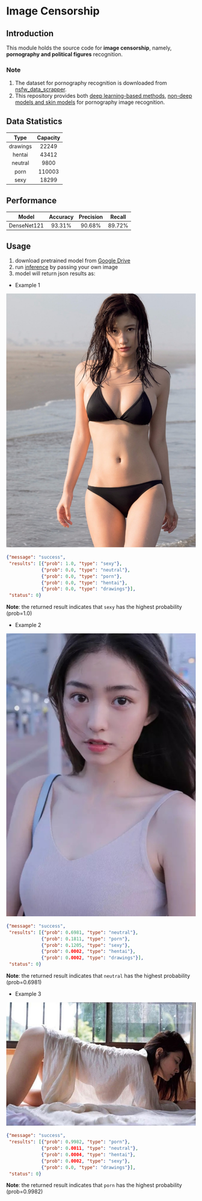 # Image Censorship
## Introduction
This module holds the source code for **image censorship**, namely, 
**pornography and political figures** recognition.

### Note
1. The dataset for pornography recognition is downloaded from [nsfw_data_scrapper](https://github.com/alexkimxyz/nsfw_data_scrapper.git). 
2. This repository provides both [deep learning-based methods](./main.py), 
[non-deep models and skin models](./porn_img_rec_ml.py) for pornography image
 recognition.


## Data Statistics
| Type | Capacity |
| :---: |:---: |
| drawings | 22249 |
| hentai | 43412 |
| neutral | 9800 |
| porn | 110003 |
| sexy | 18299 |

## Performance
| Model | Accuracy | Precision | Recall |
| :---: |:---: |:---: |:---: |
| DenseNet121 | 93.31% | 90.68% | 89.72% |


## Usage
1. download pretrained model from [Google Drive](https://drive.google.com/open?id=1BF2FaCqhr1LYeZ4vA56pTTlfFumUrg5q)
2. run [inference](./inference.py) by passing your own image
3. model will return json results as:

* Example 1 

![1](./1.jpg)

```json
{"message": "success",
 "results": [{"prob": 1.0, "type": "sexy"},
             {"prob": 0.0, "type": "neutral"},
             {"prob": 0.0, "type": "porn"},
             {"prob": 0.0, "type": "hentai"},
             {"prob": 0.0, "type": "drawings"}],
 "status": 0}
```

**Note**: the returned result indicates that ```sexy``` has the highest 
probability (prob=1.0)

* Example 2 

![2](./2.jpg)
```json
{"message": "success",
 "results": [{"prob": 0.6981, "type": "neutral"},
             {"prob": 0.1811, "type": "porn"},
             {"prob": 0.1205, "type": "sexy"},
             {"prob": 0.0002, "type": "hentai"},
             {"prob": 0.0002, "type": "drawings"}],
 "status": 0}
```

**Note**: the returned result indicates that ```neutral``` has the highest 
probability (prob=0.6981)

* Example 3

![3](./3.jpg)
```json
{"message": "success",
 "results": [{"prob": 0.9982, "type": "porn"},
             {"prob": 0.0011, "type": "neutral"},
             {"prob": 0.0004, "type": "hentai"},
             {"prob": 0.0002, "type": "sexy"},
             {"prob": 0.0, "type": "drawings"}],
 "status": 0}
```

**Note**: the returned result indicates that ```porn``` has the highest 
probability (prob=0.9982)